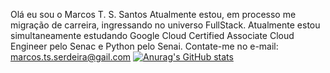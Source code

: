 Olá eu sou o Marcos T. S. Santos
Atualmente estou, em processo me migração de carreira, ingressando no universo FullStack.
Atualmente estou simultaneamente estudando Google Cloud Certified Associate Cloud Engineer pelo Senac e Python pelo Senai.
Contate-me no e-mail: marcos.ts.serdeira@gail.com
[![Anurag's GitHub stats](https://github-readme-stats.vercel.app/api?username=marcostsantos-dev)](https://github.com/marcostsantos-dev/github-readme-stats)
